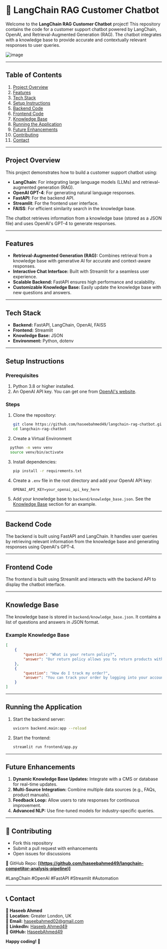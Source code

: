 # **🚀 LangChain RAG Customer Chatbot**  

Welcome to the **LangChain RAG Customer Chatbot** project! This repository contains the code for a customer support chatbot powered by LangChain, OpenAI, and Retrieval-Augmented Generation (RAG). The chatbot integrates with a knowledge base to provide accurate and contextually relevant responses to user queries.  

![image](https://github.com/user-attachments/assets/4e31fb85-c117-47a3-8c22-02741018f1a9)

---

## **Table of Contents**  
1. [Project Overview](#project-overview)  
2. [Features](#features)  
3. [Tech Stack](#tech-stack)  
4. [Setup Instructions](#setup-instructions)  
5. [Backend Code](#backend-code)  
6. [Frontend Code](#frontend-code)  
7. [Knowledge Base](#knowledge-base)  
8. [Running the Application](#running-the-application)  
9. [Future Enhancements](#future-enhancements)  
10. [Contributing](#contributing)  
11. [Contact](#contact)  

---

## **Project Overview**  
This project demonstrates how to build a customer support chatbot using:  
- **LangChain**: For integrating large language models (LLMs) and retrieval-augmented generation (RAG).  
- **OpenAI GPT-4**: For generating natural language responses.  
- **FastAPI**: For the backend API.  
- **Streamlit**: For the frontend user interface.  
- **FAISS**: For efficient similarity search in the knowledge base.  

The chatbot retrieves information from a knowledge base (stored as a JSON file) and uses OpenAI's GPT-4 to generate responses.  

---

## **Features**  
- **Retrieval-Augmented Generation (RAG):** Combines retrieval from a knowledge base with generative AI for accurate and context-aware responses.  
- **Interactive Chat Interface:** Built with Streamlit for a seamless user experience.  
- **Scalable Backend:** FastAPI ensures high performance and scalability.  
- **Customizable Knowledge Base:** Easily update the knowledge base with new questions and answers.  

---

## **Tech Stack**  
- **Backend:** FastAPI, LangChain, OpenAI, FAISS  
- **Frontend:** Streamlit  
- **Knowledge Base:** JSON  
- **Environment:** Python, dotenv  

---

## **Setup Instructions**  

### **Prerequisites**  
1. Python 3.8 or higher installed.  
2. An OpenAI API key. You can get one from [OpenAI's website](https://platform.openai.com/).  

### **Steps**  
1. Clone the repository:

   ```bash
   git clone https://github.com/haseebahmed49/langchain-rag-chatbot.git
   cd langchain-rag-chatbot
   ```
2. Create a Virtual Environment
  ```bash
    python -m venv venv
    source venv/bin/activate
  ```

3. Install dependencies:  
   ```bash
   pip install -r requirements.txt
   ```  

4. Create a `.env` file in the root directory and add your OpenAI API key:  
   ```plaintext
   OPENAI_API_KEY=your_openai_api_key_here
   ```  

5. Add your knowledge base to `backend/knowledge_base.json`. See the [Knowledge Base](#knowledge-base) section for an example.  

---

## **Backend Code**  
The backend is built using FastAPI and LangChain. It handles user queries by retrieving relevant information from the knowledge base and generating responses using OpenAI's GPT-4.  

---

## **Frontend Code**  
The frontend is built using Streamlit and interacts with the backend API to display the chatbot interface.  

---

## **Knowledge Base**  
The knowledge base is stored in `backend/knowledge_base.json`. It contains a list of questions and answers in JSON format.  

### **Example Knowledge Base**  
```json
[
    {
        "question": "What is your return policy?",
        "answer": "Our return policy allows you to return products within 30 days of purchase for a full refund."
    },
    {
        "question": "How do I track my order?",
        "answer": "You can track your order by logging into your account and visiting the 'Order History' section."
    }
]
```  

---

## **Running the Application**  
1. Start the backend server:  
   ```bash
   uvicorn backend.main:app --reload
   ```  

2. Start the frontend:  
   ```bash
   streamlit run frontend/app.py
   ```  

---

## **Future Enhancements**  
1. **Dynamic Knowledge Base Updates:** Integrate with a CMS or database for real-time updates.  
2. **Multi-Source Integration:** Combine multiple data sources (e.g., FAQs, product manuals).  
3. **Feedback Loop:** Allow users to rate responses for continuous improvement.  
4. **Advanced NLP:** Use fine-tuned models for industry-specific queries.  

---

## 🚀 **Contributing**
- Fork this repository
- Submit a pull request with enhancements
- Open issues for discussions

🔗 GitHub Repo: **[(https://github.com/haseebahmed49/langchain-competitor-analysis-pipeline)]**  

#LangChain #OpenAI #FastAPI #Streamlit #Automation

---

## 📞 **Contact**
👤 **Haseeb Ahmed**  
📍 **Location:** Greater London, UK  
📧 **Email:** haseebahmed02@gmail.com  
🔗 **LinkedIn:** [Haseeb Ahmed49](https://www.linkedin.com/in/haseebahmed49/)  
🔗 **GitHub:** [HaseebAhmed49](https://github.com/HaseebAhmed49)


**Happy coding! 🚀**  

